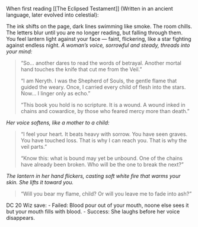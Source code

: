 When first reading [[The Eclipsed Testament]] (Written in an ancient language, later evolved into celestial):

The ink shifts on the page, dark lines swimming like smoke. The room chills. The letters blur until you are no longer reading, but falling through them. You feel lantern light against your face — faint, flickering, like a star fighting against endless night.
_A woman’s voice, sorrowful and steady, threads into your mind:_

> “So… another dares to read the words of betrayal. Another mortal hand touches the knife that cut me from the Veil.”
> 
> “I am Neryth. I was the Shepherd of Souls, the gentle flame that guided the weary. Once, I carried every child of flesh into the stars. Now… I linger only as echo.”
> 
> “This book you hold is no scripture. It is a wound. A wound inked in chains and cowardice, by those who feared mercy more than death.”

_Her voice softens, like a mother to a child:_

> “I feel your heart. It beats heavy with sorrow. You have seen graves. You have touched loss. That is why I can reach you. That is why the veil parts.”
> 
> “Know this: what is bound may yet be unbound. One of the chains have already been broken. Who will be the one to break the next?”

_The lantern in her hand flickers, casting soft white fire that warms your skin. She lifts it toward you._

> “Will you bear my flame, child? Or will you leave me to fade into ash?”

DC 20 Wiz save:
	- Failed: Blood pour out of your mouth, noone else sees it but your mouth fills with blood.
	- Success: She laughs before her voice disappears. 

